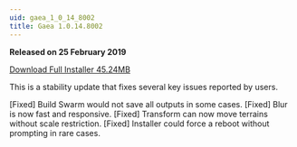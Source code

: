 ```yaml
---
uid: gaea_1_0_14_8002
title: Gaea 1.0.14.8002
---
```



**Released on 25 February 2019**

<a href="http://viridian.quadspinner.com/gaea/Gaea-1.0.14.8002.msi">Download Full Installer 45.24MB</a> <br>


<div class="release-note">

This is a stability update that fixes several key issues reported by users.

[Fixed] Build Swarm would not save all outputs in some cases.
[Fixed] Blur is now fast and responsive.
[Fixed] Transform can now move terrains without scale restriction.
[Fixed] Installer could force a reboot without prompting in rare cases.

</div>
